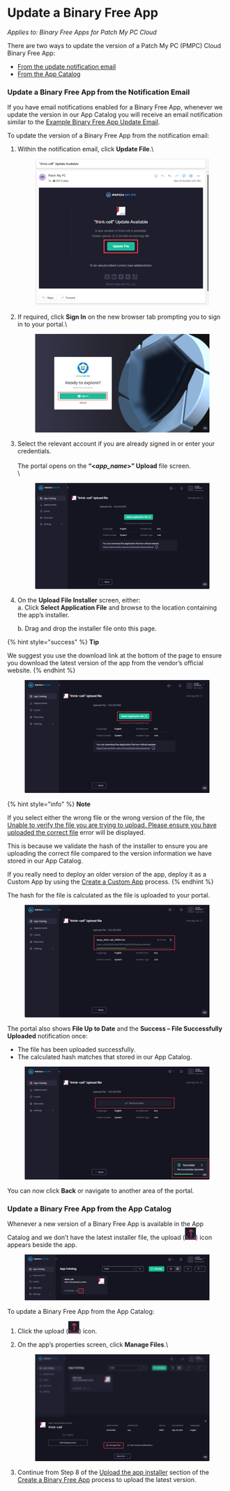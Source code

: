 # Update a Binary Free App

_Applies to: Binary Free Apps for Patch My PC Cloud_

There are two ways to update the version of a Patch My PC (PMPC) Cloud Binary Free App:

* [From the update notification email](update-a-binary-free-app.md#update-a-binary-free-app-from-the-notification-email)
* [From the App Catalog](update-a-binary-free-app.md#update-a-binary-free-app-from-the-app-catalog)

### Update a Binary Free App from the Notification Email

If you have email notifications enabled for a Binary Free App, whenever we update the version in our App Catalog you will receive an email notification similar to the [Example Binary Free App Update Email](../cloud-reference/cloud-email-reference/example-binary-free-app-update-email.md).

To update the version of a Binary Free App from the notification email:

1.  Within the notification email, click **Update File**.\


    <figure><img src="../../.gitbook/assets/image (401).png" alt="Clicking “Add Version” in the notification email"><figcaption></figcaption></figure>


2.  If required, click **Sign In** on the new browser tab prompting you to sign in to your portal.\


    <figure><img src="../../.gitbook/assets/image (402).png" alt="	Clicking “Sign In” on the new browser tab prompting you to sign in to your portal."><figcaption></figcaption></figure>


3.  Select the relevant account if you are already signed in or enter your credentials.\
    \
    The portal opens on the **“<**_**app\_name**_**>” Upload** file screen.\
    \


    <figure><img src="../../.gitbook/assets/image (403).png" alt="Portal opening on the “”<app_name>” Upload file” screen."><figcaption></figcaption></figure>


4.  On the **Upload File Installer** screen, either:\
    a. Click **Select Application File** and browse to the location containing the app’s installer.

    b. Drag and drop the installer file onto this page.

{% hint style="success" %}
**Tip**

We suggest you use the download link at the bottom of the page to ensure you download the latest version of the app from the vendor’s official website.
{% endhint %}

<figure><img src="../../.gitbook/assets/image (404).png" alt="Clicking “Select Application File”"><figcaption></figcaption></figure>

{% hint style="info" %}
**Note**

If you select either the wrong file or the wrong version of the file, the [Unable to verify the file you are trying to upload. Please ensure you have uploaded the correct file](../cloud-troubleshooting/troubleshooting-binary-free-apps/unable-to-verify-the-file-you-are-trying-to-upload-error-in-binary-free-apps.md) error will be displayed.

This is because we validate the hash of the installer to ensure you are uploading the correct file compared to the version information we have stored in our App Catalog.

If you really need to deploy an older version of the app, deploy it as a Custom App by using the [Create a Custom App](../custom-apps/create-a-custom-app/) process.
{% endhint %}

The hash for the file is calculated as the file is uploaded to your portal.

<figure><img src="../../.gitbook/assets/image (405).png" alt="Calculating the hash for the file as its uploaded to your portal"><figcaption></figcaption></figure>

The portal also shows **File Up to Date** and the **Success – File Successfully Uploaded** notification once:

* The file has been uploaded successfully.
* The calculated hash matches that stored in our App Catalog.

<figure><img src="../../.gitbook/assets/image (406).png" alt="“Success – File Successfully Uploaded” notification"><figcaption></figcaption></figure>

You can now click **Back** or navigate to another area of the portal.

### Update a Binary Free App from the App Catalog

Whenever a new version of a Binary Free App is available in the App Catalog and we don’t have the latest installer file, the upload (![](<../../.gitbook/assets/image (407).png>)) icon appears beside the app.

<figure><img src="../../.gitbook/assets/image (408).png" alt="“Upload” icon showing a new version of an app needs to be uploaded"><figcaption></figcaption></figure>

To update a Binary Free App from the App Catalog:

1. Click the upload (![](<../../.gitbook/assets/image (407).png>)) icon.
2.  On the app’s properties screen, click **Manage Files**.\


    <figure><img src="../../.gitbook/assets/image (409).png" alt="Clicking “Manage Files”"><figcaption></figcaption></figure>


3. Continue from Step 8 of the [Upload the app installer](deploy-a-binary-free-app.md#upload-the-app-installer) section of the [Create a Binary Free App](deploy-a-binary-free-app.md) process to upload the latest version.
